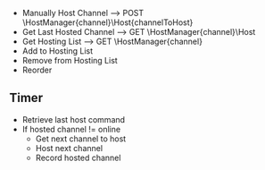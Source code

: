 * Manually Host Channel --> POST \HostManager\{channel}\Host\{channelToHost}
* Get Last Hosted Channel --> GET \HostManager\{channel}\Host
* Get Hosting List --> GET \HostManager\{channel}
* Add to Hosting List
* Remove from Hosting List
* Reorder

## Timer
* Retrieve last host command
* If hosted channel != online
	* Get next channel to host
	* Host next channel
	* Record hosted channel